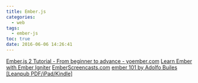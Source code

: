 ```yaml
---
title: Ember.js
categories:
  - web
tags:
  - ember-js
toc: true
date: 2016-06-06 14:26:41
---
```


[Ember.js 2 Tutorial - From beginner to advance - yoember.com](http://yoember.com/)
[Learn Ember with Ember Igniter](http://emberigniter.com/)
[EmberScreencasts.com](https://www.emberscreencasts.com/)
[ember 101 by Adolfo Builes [Leanpub PDF/iPad/Kindle]](https://leanpub.com/ember-cli-101)
